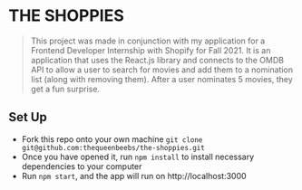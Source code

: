 # THE SHOPPIES
> This project was made in conjunction with my application for a Frontend Developer Internship with Shopify for Fall 2021. It is an application that uses the React.js library and connects to the OMDB API to allow a user to search for movies and add them to a nomination list (along with removing them). After a user nominates 5 movies, they get a fun surprise.
>

## Set Up
* Fork this repo onto your own machine `git clone git@github.com:thequeenbeebs/the-shoppies.git`
* Once you have opened it, run `npm install` to install necessary dependencies to your computer
* Run `npm start`, and the app will run on http://localhost:3000
